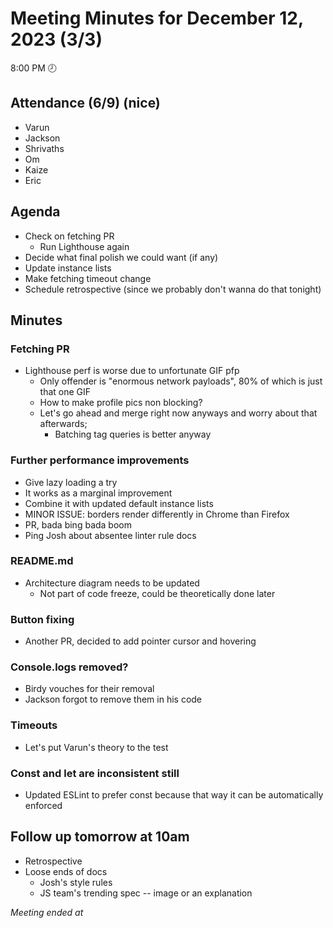 # Meeting Minutes for December 12, 2023 (3/3)
8:00 PM 🕗

## Attendance (6/9) (nice)
- Varun
- Jackson
- Shrivaths
- Om
- Kaize
- Eric

## Agenda
- Check on fetching PR
  - Run Lighthouse again
- Decide what final polish we could want (if any)
- Update instance lists
- Make fetching timeout change
- Schedule retrospective (since we probably don't wanna do that tonight)

## Minutes

### Fetching PR
- Lighthouse perf is worse due to unfortunate GIF pfp
  - Only offender is "enormous network payloads", 80% of which is just that one GIF
  - How to make profile pics non blocking?
  - Let's go ahead and merge right now anyways and worry about that afterwards;
    - Batching tag queries is better anyway

### Further performance improvements
- Give lazy loading a try
- It works as a marginal improvement
- Combine it with updated default instance lists
- MINOR ISSUE: borders render differently in Chrome than Firefox
- PR, bada bing bada boom
- Ping Josh about absentee linter rule docs
  
### README.md
- Architecture diagram needs to be updated
  - Not part of code freeze, could be theoretically done later

### Button fixing
- Another PR, decided to add pointer cursor and hovering

### Console.logs removed?
- Birdy vouches for their removal
- Jackson forgot to remove them in his code

### Timeouts
- Let's put Varun's theory to the test

### Const and let are inconsistent still
- Updated ESLint to prefer const because that way it can be automatically enforced
  
## Follow up tomorrow at 10am
- Retrospective
- Loose ends of docs
  - Josh's style rules
  - JS team's trending spec -- image or an explanation

*Meeting ended at <END TIME>*
